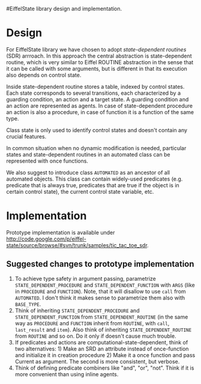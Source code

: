 #EiffelState library design and implementation.

# Design #

For EiffelState library we have chosen to adopt _state-dependent routines_ (SDR) arrroach. In this approach the central abstraction is state-dependent routine, which is very similar to Eiffel ROUTINE abstraction in the sense that it can be called with some arguments, but is different in that its execution also depends on control state.

Inside state-dependent routine stores a table, indexed by control states. Each state corresponds to several transitions, each characterized by a guarding condition, an action and a target state. A guarding condition and an action are represented as agents. In case of state-dependent procedure an action is also a procedure, in case of function it is a function of the same type.

Class state is only used to identify control states and doesn't contain any crucial features.

In common situation when no dynamic modification is needed, particular states and state-dependent routines in an automated class can be represented with once functions.

We also suggest to introduce class `AUTOMATED` as an ancestor of all automated objects. This class can contain widely-used predicates (e.g. predicate that is always true, predicates that are true if the object is in certain control state), the current control state variable, etc.

# Implementation #

Prototype implementation is available under http://code.google.com/p/eiffel-state/source/browse/#svn/trunk/samples/tic_tac_toe_sdr.

## Suggested changes to prototype implementation ##
  1. To achieve type safety in argument passing, parametrize `STATE_DEPENDENT_PROCEDURE` and `STATE_DEPENDENT_FUNCTION` with `ARGS` (like in `PROCEDURE` and `FUNCTION`). Note, that it will disallow to use `call` from `AUTOMATED`. I don't think it makes sense to parametrize them also with `BASE_TYPE`.
  1. Think of inheriting `STATE_DEPENDENT_PROCEDURE` and `STATE_DEPENDENT_FUNCTION` from `STATE_DEPENDENT_ROUTINE` (in the same way as `PROCEDURE` and `FUNCTION` inherit from `ROUTINE`, with `call`, `last_result` and `item`). Also think of inheriting `STATE_DEPENDENT_ROUTINE` from `ROUTINE` and so on. Do it only if doesn't cause much trouble.
  1. If predicates and actions are computational-state-dependent, think of two alternatives: 1) Make an SRD an attribute instead of once-function and initialize it in creation procedure 2) Make it a once function and pass Current as argument. The second is more consistent, but verbose.
  1. Think of defining predicate combiners like "and", "or", "not". Think if it is more convenient than using inline agents.